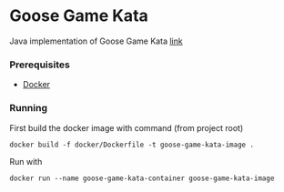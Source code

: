 # Goose Game Kata

Java implementation of Goose Game Kata [link](https://github.com/xpeppers/goose-game-kata)

### Prerequisites

* [Docker](https://docs.docker.com/install/)

### Running

First build the docker image with command (from project root)
```
docker build -f docker/Dockerfile -t goose-game-kata-image .
```

Run with

```
docker run --name goose-game-kata-container goose-game-kata-image
```
